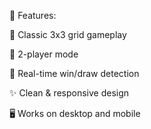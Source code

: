 🚀 Features:

🎲 Classic 3x3 grid gameplay

👥 2-player mode

🔄 Real-time win/draw detection

✨ Clean & responsive design

🖥️ Works on desktop and mobile
